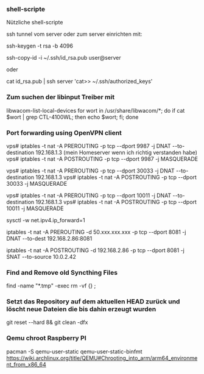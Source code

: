 ### shell-scripte
Nützliche shell-scripte

ssh tunnel vom server oder zum server
einrichten mit:

ssh-keygen -t rsa -b 4096 

ssh-copy-id -i ~/.ssh/id_rsa.pub user@server 

oder

cat id_rsa.pub | ssh server 'cat>> ~/.ssh/authorized_keys'

### Zum suchen der libinput Treiber mit
libwacom-list-local-devices
for wort in /usr/share/libwacom/*; do if cat $wort | grep CTL-4100WL; then echo $wort; fi; done

### Port forwarding using OpenVPN client

vps# iptables -t nat -A PREROUTING  -p tcp --dport 9987 -j DNAT --to-destination 192.168.1.3 (mein Homeserver wenn ich richtig verstanden habe)
vps# iptables -t nat -A POSTROUTING -p tcp --dport 9987 -j MASQUERADE

vps# iptables -t nat -A PREROUTING  -p tcp --dport 30033 -j DNAT --to-destination 192.168.1.3
vps# iptables -t nat -A POSTROUTING -p tcp --dport 30033 -j MASQUERADE

vps# iptables -t nat -A PREROUTING  -p tcp --dport 10011 -j DNAT --to-destination 192.168.1.3
vps# iptables -t nat -A POSTROUTING -p tcp --dport 10011 -j MASQUERADE

sysctl -w net.ipv4.ip_forward=1

iptables -t nat -A PREROUTING -d 50.xxx.xxx.xxx -p tcp --dport 8081 -j DNAT --to-dest 192.168.2.86:8081

iptables -t nat -A POSTROUTING -d 192.168.2.86 -p tcp --dport 8081 -j SNAT --to-source 10.0.2.42

### Find and Remove old Syncthing Files
find -name "*.tmp" -exec rm -vf {} \;

### Setzt das Repository auf dem aktuellen HEAD zurück und löscht neue Dateien die bis dahin erzeugt wurden

git reset --hard 8& git clean -dfx

### Qemu chroot Raspberry PI
pacman -S qemu-user-static qemu-user-static-binfmt
https://wiki.archlinux.org/title/QEMU#Chrooting_into_arm/arm64_environment_from_x86_64
